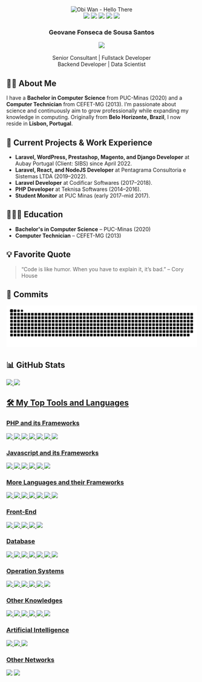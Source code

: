 <div align="center">
    <img src="https://media.giphy.com/media/hUEnpmgX9LyzZfK2xV/giphy.gif" alt="Obi Wan - Hello There" height="150" width="330" />
</div>
<div align="center">
    <a href = "mailto:geovanefss@gmail.com"><img src="https://img.shields.io/badge/Gmail-%23DB4437?style=flat&logo=gmail&logoColor=white" /></a>
    <a href="https://www.facebook.com/geovanefss"><img src="https://img.shields.io/badge/Facebook-%234267B2?style=flat&logo=facebook&logoColor=white" /></a>
    <a href="https://instagram.com/geovanefonsecass"><img src="https://img.shields.io/badge/Instagram-%23E4405F?style=flat&logo=instagram&logoColor=white" /></a>
    <a href="https://www.linkedin.com/in/geovane-fonseca-51406110b/"><img src="https://img.shields.io/badge/LinkedIn-%230077B5?style=flat&logo=linkedin&logoColor=white" /></a>
    <a href="https://x.com/GeovaneF55"><img src="https://img.shields.io/badge/Twitter-100000?style=flat&logo=x&logoColor=white" /></a>
</div>

<div align="center">
    <h3 align="center">Geovane Fonseca de Sousa Santos</h3>
    <a href="https://github.com/GeovaneF55"><img src="https://img.shields.io/badge/GeovaneF55-100000?style=flat&logo=github&logoColor=white" /></a>
    <p>Senior Consultant | Fullstack Developer <br/> Backend Developer | Data Scientist</p>
</div>

## 🧔🏻 About Me

I have a **Bachelor in Computer Science** from PUC-Minas (2020) and a **Computer Technician** from CEFET-MG (2013). I’m passionate about science and continuously aim to grow professionally while expanding my knowledge in computing. Originally from **Belo Horizonte, Brazil**, I now reside in **Lisbon, Portugal**.

## 🚀 Current Projects & Work Experience

- **Laravel, WordPress, Prestashop, Magento, and Django Developer** at Aubay Portugal (Client: SIBS) since April 2022.
- **Laravel, React, and NodeJS Developer** at Pentagrama Consultoria e Sistemas LTDA (2019–2022).
- **Laravel Developer** at Codificar Softwares (2017–2018).
- **PHP Developer** at Teknisa Softwares (2014–2016).
- **Student Monitor** at PUC Minas (early 2017–mid 2017).

## 👨🏻‍🎓 Education  
- **Bachelor's in Computer Science** – PUC-Minas (2020)
- **Computer Technician** – CEFET-MG (2013)

## 💡 Favorite Quote

> “Code is like humor. When you have to explain it, it’s bad.” – Cory House

## 🐍 Commits

<picture>
  <source media="(prefers-color-scheme: dark)" srcset="https://github.com/GeovaneF55/GeovaneF55/blob/output/github-snake-dark.svg" />
  <source media="(prefers-color-scheme: light)" srcset="https://github.com/GeovaneF55/GeovaneF55/blob/output/github-snake.svg" />
  <img alt="github-snake" src="https://github.com/GeovaneF55/GeovaneF55/blob/output/github-snake.svg" />
</picture>

## 📊 GitHub Stats

<a href="https://github.com/geovanef55">
<img height="170em" src="https://github-readme-stats.vercel.app/api?username=geovanef55&show_icons=true&hide=issues,contribs&count_private=true&theme=tokyonight" />
<img height="170em" src="https://github-readme-stats.vercel.app/api/top-langs/?username=geovanef55&layout=compact&langs_count=8&theme=tokyonight&exclude_repo=pucminas,tcc_twitter&hide=jupyter%20notebook,gherkin,twig,smarty,scss" />
    
## 🛠 My Top Tools and Languages
<!-- https://shields.io/ -->
<!-- https://simpleicons.org/ -->
<!-- https://custom-icon-badges.demolab.com/ -->

### PHP and its Frameworks

<div style="display: inline_block">
    <img src="https://img.shields.io/badge/PHP-777BB4?style=flat&logo=php&logoColor=white" />
    <img src="https://img.shields.io/badge/Laravel-F55247?style=flat&logo=laravel&logoColor=white" />
    <img src="https://img.shields.io/badge/Symfony-000000?style=flat&logo=symfony&logoColor=white" />
    <img src="https://img.shields.io/badge/WordPress-21759B?style=flat&logo=wordpress&logoColor=white" />
    <img src="https://img.shields.io/badge/WooCommerce-96588A?style=flat&logo=woo&logoColor=white" />
    <img src="https://img.shields.io/badge/PrestaShop-231F20?style=flat&logo=prestashop&logoColor=white" />
    <img src="https://img.shields.io/badge/Magento-F46B33?style=flat&logo=magento&logoColor=white" />
</div>

### Javascript and its Frameworks

<div style="display: inline_block">
    <img src="https://img.shields.io/badge/JavaScript-%23F7DF1E?style=flat&logo=javascript&logoColor=black" />
    <img src="https://img.shields.io/badge/TypeScript-007ACC?style=flat&logo=typescript&logoColor=white" />
    <img src="https://img.shields.io/badge/jQuery-%230769AD?style=flat&logo=jquery&logoColor=white" />
    <img src="https://img.shields.io/badge/Vuejs-%2335495e.svg?style=flat&logo=vuedotjs&logoColor=white" />
    <img src="https://img.shields.io/badge/Node.js-%23339933?style=flat&logo=nodedotjs&logoColor=white" />
    <img src="https://img.shields.io/badge/React-%2361DAFB?style=flat&logo=react&logoColor=black" />
</div>

### More Languages and their Frameworks

<div style="display: inline_block">
    <img src="https://img.shields.io/badge/Python-%233776AB?style=flat&logo=python&logoColor=white" />
    <img src="https://img.shields.io/badge/Django-%23092E20?style=flat&logo=django&logoColor=white" />
    <img src="https://img.shields.io/badge/Java-%23ED8B00?style=flat&logo=openjdk&logoColor=white" />
    <img src="https://img.shields.io/badge/C++-%2300599C?style=flat&logo=cplusplus&logoColor=white" />
    <img src="https://img.shields.io/badge/Scratch-4D97FF?style=flat&logo=scratch&logoColor=white" />
    <img src="https://img.shields.io/badge/Swift-%23FA7343?style=flat&logo=swift&logoColor=white" />
    <img src="https://img.shields.io/badge/Go-00ADD8?style=flat&logo=go&logoColor=white" />
</div>

### Front-End

<div style="display: inline_block">
    <img src="https://img.shields.io/badge/HTML5-%23E34F26?style=flat&logo=html5&logoColor=white" />
    <img src="https://img.shields.io/badge/CSS3-%231572B6?style=flat&logo=css3&logoColor=white" />
    <img src="https://img.shields.io/badge/Bootstrap-%23563D7C?style=flat&logo=bootstrap&logoColor=white" />
    <img src="https://img.shields.io/badge/Tailwind%20CSS-%2306B6D4?style=flat&logo=tailwindcss&logoColor=white" />
    <img src="https://img.shields.io/badge/Sass-CC6699?style=flat&logo=sass&logoColor=white" />
</div>

### Database

<div style="display: inline_block">
    <img src="https://img.shields.io/badge/MySQL-%234479A1?style=flat&logo=mysql&logoColor=white" />
    <img src="https://img.shields.io/badge/MariaDB-003545?style=flat&logo=mariadb&logoColor=white" />
    <img src="https://img.shields.io/badge/Oracle-F80000?style=flat&logo=oracle&logoColor=white" />
    <img src="https://img.shields.io/badge/SQLite-003B57?style=flat&logo=sqlite&logoColor=white" />
    <img src="https://img.shields.io/badge/PostgreSQL-21759B?style=flat&logo=postgresql&logoColor=white" />
    <img src="https://img.shields.io/badge/MongoDB-%2347A248?style=flat&logo=mongodb&logoColor=white" />
    <img src="https://img.shields.io/badge/Firebase-FFCA28?style=flat&logo=firebase&logoColor=black" />
</div>

### Operation Systems

<div style="display: inline_block">
    <img src="https://img.shields.io/badge/Linux-%23FCC624?style=flat&logo=linux&logoColor=black" />
    <img src="https://img.shields.io/badge/Ubuntu-35495E?style=flat&logo=ubuntu&logoColor=white" />
    <img src="https://img.shields.io/badge/Mac%20OS-000000?style=flat&logo=apple&logoColor=white" />
    <img src="https://custom-icon-badges.demolab.com/badge/Windows-0078D6?logo=windows11&logoColor=white" />
    <img src="https://img.shields.io/badge/iOS-000000?style=flat&logo=apple&logoColor=white" />
    <img src="https://img.shields.io/badge/Android-3DDC84?style=flat&logo=android&logoColor=white" />
</div>

### Other Knowledges

<div style="display: inline_block">
    <img src="https://img.shields.io/badge/Docker-%232496ED?style=flat&logo=docker&logoColor=white" />
    <img src="https://custom-icon-badges.demolab.com/badge/Visual%20Studio%20Code-0078d7.svg?logo=vsc&logoColor=white" />
    <img src="https://img.shields.io/badge/Git-F05032?style=flat&logo=git&logoColor=white" />
    <img src="https://img.shields.io/badge/Markdown-000?style=flat&logo=markdown&logoColor=white" />
    <img src="https://img.shields.io/badge/Jupyter-%23F37626?style=flat&logo=jupyter&logoColor=white" />
    <img src="https://img.shields.io/badge/Arduino-%2300979D?style=flat&logo=arduino&logoColor=white" />
</div>

### Artificial Intelligence

<div style="display: inline_block">
    <img src="https://img.shields.io/badge/ChatGPT-74aa9c?style=flat&logo=openai&logoColor=white" />
    <img src="https://img.shields.io/badge/GitHub%20Copilot-5AC4F6?style=flat&logo=githubcopilot&logoColor=white" />
    <img src="https://img.shields.io/badge/Google%20Gemini-886FBF?style=flat&logo=googlegemini&logoColor=white" />
</div>

### Other Networks

<div style="display: inline_block">
    <a href="https://www.hackerrank.com/profile/geovanefss"><img src="https://img.shields.io/badge/HackerRank-2EC866?style=flat&logo=hackerrank&logoColor=white" /></a>
    <a href="https://stackoverflow.com/users/12432385/geovanef55"><img src="https://img.shields.io/badge/StackOverflow-F58025?style=flat&logo=stackoverflow&logoColor=white" /></a>
</div>
